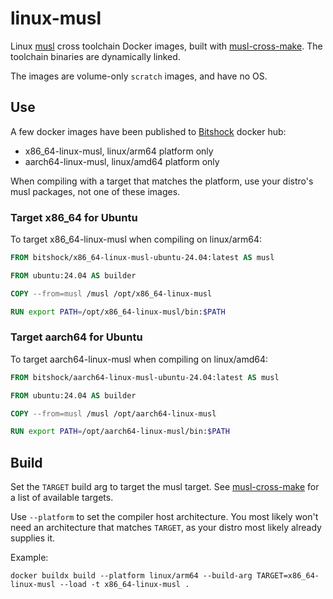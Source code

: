 # linux-musl

Linux [musl](https://musl.cc/) cross toolchain Docker images, built with [musl-cross-make](https://github.com/richfelker/musl-cross-make/). The toolchain binaries are dynamically linked.

The images are volume-only `scratch` images, and have no OS.

## Use

A few docker images have been published to [Bitshock](https://hub.docker.com/u/bitshock) docker hub:

* x86_64-linux-musl, linux/arm64 platform only
* aarch64-linux-musl, linux/amd64 platform only

When compiling with a target that matches the platform, use your distro's musl packages, not one of these images.

### Target x86_64 for Ubuntu

To target x86_64-linux-musl when compiling on linux/arm64:

``` dockerfile
FROM bitshock/x86_64-linux-musl-ubuntu-24.04:latest AS musl

FROM ubuntu:24.04 AS builder

COPY --from=musl /musl /opt/x86_64-linux-musl

RUN export PATH=/opt/x86_64-linux-musl/bin:$PATH

```

### Target aarch64 for Ubuntu

To target aarch64-linux-musl when compiling on linux/amd64:

``` dockerfile
FROM bitshock/aarch64-linux-musl-ubuntu-24.04:latest AS musl

FROM ubuntu:24.04 AS builder

COPY --from=musl /musl /opt/aarch64-linux-musl

RUN export PATH=/opt/aarch64-linux-musl/bin:$PATH

```

## Build

Set the `TARGET` build arg to target the musl target. See  [musl-cross-make](https://github.com/richfelker/musl-cross-make/) for a list of available targets.

Use `--platform` to set the compiler host architecture. You most likely won't need an architecture that matches  `TARGET`, as your distro most likely already supplies it.

Example:

``` shell
docker buildx build --platform linux/arm64 --build-arg TARGET=x86_64-linux-musl --load -t x86_64-linux-musl . 
```